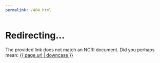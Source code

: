 ```yaml
---
permalink: /404.html
---
```


<!DOCTYPE html>
<html lang="en">

<head>
  <meta charset="utf-8">
</head>

<body>
  <h1>Redirecting...</h1>
  The provided link does not match an NCRI document. Did you perhaps mean: <a href="{{ page.url | downcase }}">{{ page.url | downcase }}</a>
</body>

</html>
